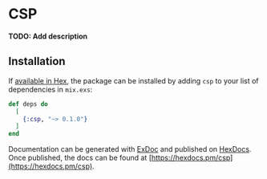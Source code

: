 # CSP

**TODO: Add description**

## Installation

If [available in Hex](https://hex.pm/docs/publish), the package can be installed
by adding `csp` to your list of dependencies in `mix.exs`:

```elixir
def deps do
  [
    {:csp, "~> 0.1.0"}
  ]
end
```

Documentation can be generated with [ExDoc](https://github.com/elixir-lang/ex_doc)
and published on [HexDocs](https://hexdocs.pm). Once published, the docs can
be found at [https://hexdocs.pm/csp](https://hexdocs.pm/csp).

